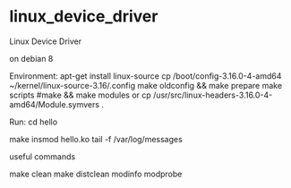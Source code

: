 # linux_device_driver
Linux Device Driver

on debian 8

Environment:
apt-get install linux-source 
cp /boot/config-3.16.0-4-amd64 ~/kernel/linux-source-3.16/.config
make oldconfig && make prepare
make scripts
#make && make modules
or cp /usr/src/linux-headers-3.16.0-4-amd64/Module.symvers .



Run:
cd hello

make
insmod hello.ko
tail -f /var/log/messages

useful commands

make clean
make distclean
modinfo
modprobe 

